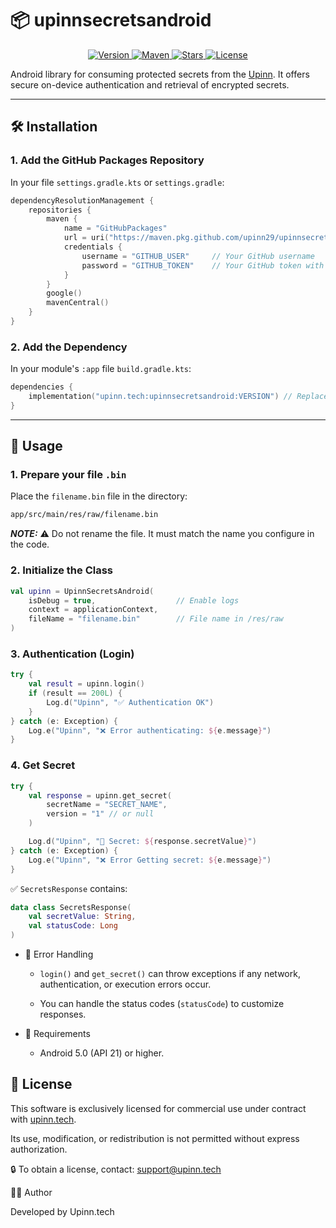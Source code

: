 # 📦 upinnsecretsandroid


<p align="center">
  <a href="https://github.com/upinn29/upinnsecretsandroid/releases">
    <img alt="Version" src="https://img.shields.io/github/v/tag/upinn29/upinnsecretsandroid?style=flat-square" />
  </a>
  <a href="https://github.com/upinn29/upinnsecretsandroid/packages">
    <img alt="Maven" src="https://img.shields.io/badge/maven-GitHub_Packages-blue?style=flat-square&logo=apachemaven" />
  </a>
  <a href="https://github.com/upinn29/upinnsecretsandroid/stargazers">
    <img alt="Stars" src="https://img.shields.io/github/stars/upinn29/upinnsecretsandroid?style=flat-square" />
  </a>
  <a href="https://github.com/upinn29/upinnsecretsandroid/blob/main/LICENSE">
    <img alt="License" src="https://img.shields.io/github/license/upinn29/upinnsecretsandroid?style=flat-square" />
  </a>

</p>

Android library for consuming protected secrets from the [Upinn](https://upinn.tech). It offers secure on-device authentication and retrieval of encrypted secrets.

---

## 🛠 Installation

### 1. Add the GitHub Packages Repository

In your file `settings.gradle.kts` or `settings.gradle`:

```kotlin
dependencyResolutionManagement {
    repositories {
        maven {
            name = "GitHubPackages"
            url = uri("https://maven.pkg.github.com/upinn29/upinnsecretsandroid")
            credentials {
                username = "GITHUB_USER"     // Your GitHub username
                password = "GITHUB_TOKEN"    // Your GitHub token with `read:packages` permissions
            }
        }
        google()
        mavenCentral()
    }
}
```
### 2. Add the Dependency

In your module's `:app` file `build.gradle.kts`:
```kotlin
dependencies {
    implementation("upinn.tech:upinnsecretsandroid:VERSION") // Replace with the desired version
}

```
---
## 🚀 Usage

### 1. Prepare your file `.bin`

Place the `filename.bin` file in the directory:
```bash
app/src/main/res/raw/filename.bin
```
**_NOTE:_**  ⚠️ Do not rename the file. It must match the name you configure in the code.

### 2. Initialize the Class

```kotlin
val upinn = UpinnSecretsAndroid(
    isDebug = true,                  // Enable logs
    context = applicationContext,
    fileName = "filename.bin"        // File name in /res/raw
)
```

### 3. Authentication (Login)
```kotlin
try {
    val result = upinn.login()
    if (result == 200L) {
        Log.d("Upinn", "✅ Authentication OK")
    }
} catch (e: Exception) {
    Log.e("Upinn", "❌ Error authenticating: ${e.message}")
}

```

### 4. Get Secret
```kotlin
try {
    val response = upinn.get_secret(
        secretName = "SECRET_NAME",
        version = "1" // or null
    )

    Log.d("Upinn", "🔐 Secret: ${response.secretValue}")
} catch (e: Exception) {
    Log.e("Upinn", "❌ Error Getting secret: ${e.message}")
}
```

✅ `SecretsResponse` contains:
```kotlin
data class SecretsResponse(
    val secretValue: String,
    val statusCode: Long
)

```
- 🧪 Error Handling
    - `login()` and `get_secret()` can throw exceptions if any network, authentication, or execution errors occur.

    - You can handle the status codes (`statusCode`) to customize responses.

- 🧰 Requirements
    - Android 5.0 (API 21) or higher.

## 📄 License

This software is exclusively licensed for commercial use under contract with [upinn.tech](https://upinn.tech).

Its use, modification, or redistribution is not permitted without express authorization.

🔒 To obtain a license, contact: [support@upinn.tech](mailto:contacto@upinn.tech)



🧑‍💻 Author

Developed by Upinn.tech

